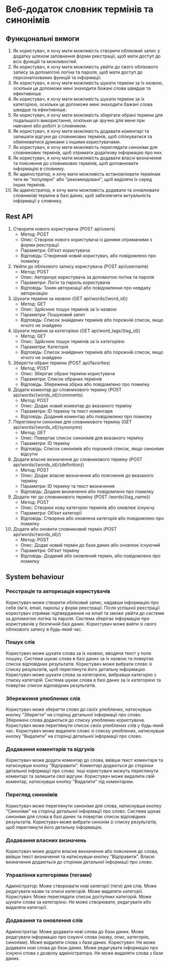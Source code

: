 # Веб-додаток словник термінів та синонімів
## Функцональні вимоги

1.	Як користувач, я хочу мати можливість створити обліковий запис у додатку шляхом заповнення форми реєстрації, щоб мати доступ до всіх функцій та можливостей.
2.	Як користувач, я хочу мати можливість увійти до свого облікового запису за допомогою логіна та пароля, щоб мати доступ до персоналізованих функцій та інформації.
3.	Як користувач, я хочу мати можливість шукати терміни за їх назвою, оскільки це допоможе мені знаходити бажані слова швидше та ефективніше.
4.	Як користувач, я хочу мати можливість шукати терміни за їх категорією, оскільки це допоможе мені знаходити бажані слова швидше та ефективніше.
5.	Як користувач, я хочу мати можливість зберігати обрані терміни для подальшого використання, оскільки це зручно для мене при навчанні або роботі зі словником.
6.	Як користувач, я хочу мати можливість додавати коментарі та залишати відгуки до словникових термінів, щоб спілкуватися та обмінюватися думками з іншими користувачами.
7.	Як користувач, я хочу мати можливість переглядати синоніми для словникових термінів, щоб отримати додаткову інформацію про них.
8.	Як користувач, я хочу мати можливість додавати власні визначення та пояснення до словникових термінів, щоб доповнювати інформацію в словнику.
9.	Як адміністратор, я хочу мати можливість встановлювати термінам теги як "популярні" або "рекомендовані", щоб виділяти їх серед інших термінів.
10.	Як адміністратор, я хочу мати можливість додавати та оновлювати словникові терміни в базі даних, щоб забезпечити актуальність інформації у словнику.

## Rest API

1. Створити нового користувача (POST api/users)
    - Метод: POST
	- Опис: Створює нового користувача із даними отриманими з форми реєстрації
	- Параметри: Об’єкт користувача
	- Відповідь: Створений новий користувач, або повідомлено про помилку
2. Увійти до облікового запису користувача (POST api/username)
    - Метод: POST
	- Опис: Авторизує користувача за допомогою логіна та пароля
	- Параметри: Логін та пароль користувача
	- Відповідь: Токен авторизації або повідомлення про невдалу авторизацію
3. Шукати терміни за назвою (GET api/words/{word_id})
    - Метод: GET
	- Опис: Здійснює пошук термінів за їх назвою
	- Параметри: Пошуковий запит
	- Відповідь: Список знайдених термінів або порожній список, якщо нічого не знайдено
4. Шукати терміни за категорією (GET api/word_tags/{tag_id})
    - Метод: GET
	- Опис: Здійснює пошук термінів за їх категорією
	- Параметри: Категорія
	- Відповідь: Список знайдених термінів або порожній список, якщо нічого не знайдено
5. Зберегти обрані терміни (POST api/favorites)
    - Метод: POST
	- Опис: Зберігає обрані терміни користувача
	- Параметри: Cписок обраних термінів
	- Відповідь: Збережена збірка або повідомлено про помилку
6. Додати коментар до словникового терміну (POST api/words/{words_id}/comments)
    - Метод: POST
	- Опис: Додає новий коментар до вказаного терміну
	- Параметри: ID терміну та текст коментаря
	- Відповідь: Доданий коментар або повідомлено про помилку
7. Переглянути синоніми для словникового терміну (GET api/words/{words_id}/synonyms)
    - Метод: GET
	- Опис: Повертає список синонімів для вказаного терміну
	- Параметри: ID терміну
	- Відповідь: Список синонімів або порожній список, якщо синоніми відсутні
8. Додати власне визначення до словникового терміну (POST api/words/{words_id}/{definition})
    - Метод: POST
    - Опис: Додає власне визначення або пояснення до вказаного терміну
    - Параметри: ID терміну та текст визначення
    - Відповідь: Додане визначення або повідомлено про помилку
9. Додати тег до словникового терміну (POST /words/{tag_name})
    - Метод: POST
	- Опис: Створює нову категорію термінів або оновлює існуючу
	- Параметри: Об’єкт категорії
	- Відповідь: Створена або оновлена категорія або повідомлено про помилку
10. Додати або оновити словниковий термін (POST api/words/{words_id}/)
    - Метод: POST
	- Опис: Додає новий термін до бази даних або оновлює існуючий
	- Параметри: Об’єкт терміну
	- Відповідь: Доданий або оновлений термін, або повідомлено про помилку

## System behaviour

### Реєстрація та авторизація користувачів
  Користувач може створити обліковий запис, надавши інформацію про себе (ім'я, email, пароль) у формі реєстрації.
  Після успішної реєстрації користувач отримає підтвердження на email та зможе увійти до системи за допомогою логіна та пароля.
  Система зберігає інформацію про користувачів у безпечній базі даних.
  Користувач може вийти зі свого облікового запису в будь-який час.
### Пошук слів
  Користувач може шукати слова за їх назвою, вводячи текст у поле пошуку.
  Система шукає слова в базі даних за їх назвою та повертає список відповідних результатів.
  Користувач може вибрати слово зі списку результатів, щоб переглянути його детальну інформацію.
  Користувач може шукати слова за категорією, вибравши категорію з списку категорій.
  Система шукає слова в базі даних за їх категорією та повертає список відповідних результатів.
### Збереження улюблених слів
  Користувач може зберегти слово до своїх улюблених, натиснувши кнопку "Зберегти" на сторінці детальної інформації про слово.
  Збережені слова додаються до списку улюблених користувача.
  Користувач може переглянути список своїх улюблених слів у будь-який час.
  Користувач може видалити слово зі списку улюблених, натиснувши кнопку "Видалити" на сторінці детальної інформації про слово.
### Додавання коментарів та відгуків
  Користувач може додати коментар до слова, ввівши текст коментаря та натиснувши кнопку "Відправити".
  Коментарі додаються до сторінки детальної інформації про слово.
  Інші користувачі можуть переглянути коментарі та залишити свої відгуки.
  Користувач може видалити свій коментар, натиснувши кнопку "Видалити" під коментарем.
### Перегляд синонімів
  Користувач може переглянути синоніми для слова, натиснувши кнопку "Синоніми" на сторінці детальної інформації про слово.
  Система шукає синоніми для слова в базі даних та повертає список відповідних результатів.
  Користувач може вибрати синонім зі списку результатів, щоб переглянути його детальну інформацію.
### Додавання власних визначень
  Користувач може додати власне визначення або пояснення до слова, ввівши текст визначення та натиснувши кнопку "Відправити".
  Власні визначення додаються до сторінки детальної інформації про слово.
### Управління категоріями (тегами)
  Адміністратор:
  Може створювати нові категорії (теги) для слів.
  Може редагувати назви та описи категорій.
  Може видаляти категорії.
  Користувач:
  Може переглядати список доступних категорій.
  Може шукати слова за категорією.
  Не може створювати, редагувати або видаляти категорії.
### Додавання та оновлення слів
  Адміністратор:
  Може додавати нові слова до бази даних.
  Може редагувати інформацію про існуючі слова (назву, опис, категорію, синоніми).
  Може видаляти слова з бази даних.
  Користувач:
  Не може додавати нові слова до бази даних.
  Може редагувати інформацію про існуючі слова з дозволу адміністратора.
  Не може видаляти слова з бази даних.
